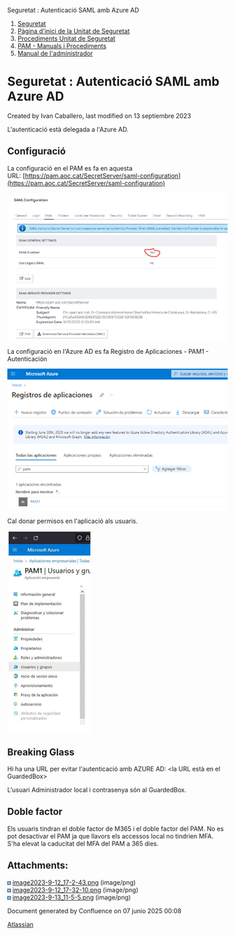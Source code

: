 Seguretat : Autenticació SAML amb Azure AD  

1.  [Seguretat](index.md)
2.  [Pàgina d'inici de la Unitat de Seguretat](15368362.md)
3.  [Procediments Unitat de Seguretat](Procediments-Unitat-de-Seguretat_81856210.md)
4.  [PAM - Manuals i Procediments](PAM---Manuals-i-Procediments_93356107.md)
5.  [Manual de l'administrador](64979218.md)

Seguretat : Autenticació SAML amb Azure AD
==========================================

Created by Ivan Caballero, last modified on 13 septiembre 2023

L'autenticació està delegada a l'Azure AD.

Configuració
------------

La configuració en el PAM es fa en aquesta URL: [https://pam.aoc.cat/SecretServer/saml-configuration](https://pam.aoc.cat/SecretServer/saml-configuration)

![](attachments/93357170/93357171.png)

La configuració en l'Azure AD es fa Registro de Aplicaciones - PAM1 - Autenticación

  

![](attachments/93357170/93357175.png)

Cal donar permisos en l'aplicació als usuaris.

![](attachments/93357170/93357192.png)

  

Breaking Glass
--------------

Hi ha una URL per evitar l'autenticació amb AZURE AD: <la URL està en el GuardedBox>

L'usuari Administrador local i contrasenya són al GuardedBox.

Doble factor
------------

Els usuaris tindran el doble factor de M365 i el doble factor del PAM. No es pot desactivar el PAM ja que llavors els accessos local no tindrien MFA. S'ha elevat la caducitat del MFA del PAM a 365 dies.

Attachments:
------------

![](images/icons/bullet_blue.gif) [image2023-9-12\_17-2-43.png](attachments/93357170/93357171.png) (image/png)  
![](images/icons/bullet_blue.gif) [image2023-9-12\_17-32-10.png](attachments/93357170/93357175.png) (image/png)  
![](images/icons/bullet_blue.gif) [image2023-9-13\_11-5-5.png](attachments/93357170/93357192.png) (image/png)  

Document generated by Confluence on 07 junio 2025 00:08

[Atlassian](http://www.atlassian.com/)